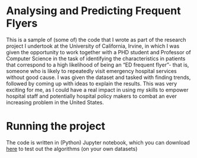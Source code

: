 # Analysing and Predicting Frequent Flyers

This is a sample of (some of) the code that I wrote as part of the research project I undertook at the University of California, Irvine, in which I was given the opportunity to work together with a PHD student and Professor of Computer Science in the task of identifying the characteristics in patients that correspond to a high likelihood of being an “ED frequent flyer”- that is, someone who is likely to repeatedly visit emergency hospital services without good cause. I was given the dataset and tasked with finding trends, followed by coming up with ideas to explain the results. This was very exciting for me, as I could have a real impact in using my skills to empower hospital staff and potentially hospital policy makers to combat an ever increasing problem in the United States.

# Running the project

The code is written in (Python) Jupyter notebook, which you can download [here](https://jupyter.org/) to test out the algorithms (on your own datasets)

